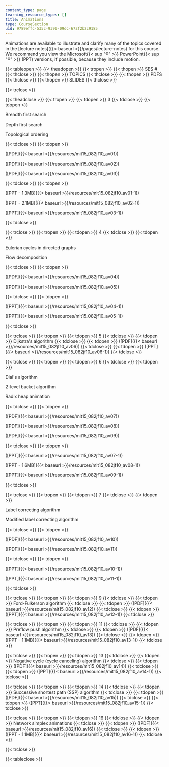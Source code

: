 ```yaml
---
content_type: page
learning_resource_types: []
title: Animations
type: CourseSection
uid: 9789effc-535c-9390-09dc-672f2b2c9185
---
```


Animations are available to illustrate and clarify many of the topics covered in the [lecture notes]({{< baseurl >}}/pages/lecture-notes) for this course. We recommend you view the Microsoft{{< sup "®" >}} PowerPoint{{< sup "®" >}} (PPT) versions, if possible, because they include motion.

{{< tableopen >}}
{{< theadopen >}}
{{< tropen >}}
{{< thopen >}}
SES #
{{< thclose >}}
{{< thopen >}}
TOPICS
{{< thclose >}}
{{< thopen >}}
PDFS
{{< thclose >}}
{{< thopen >}}
SLIDES
{{< thclose >}}

{{< trclose >}}

{{< theadclose >}}
{{< tropen >}}
{{< tdopen >}}
3
{{< tdclose >}}
{{< tdopen >}}


Breadth first search

Depth first search

Topological ordering


{{< tdclose >}}
{{< tdopen >}}


([PDF]({{< baseurl >}}/resources/mit15_082jf10_av01))

([PDF]({{< baseurl >}}/resources/mit15_082jf10_av02))

([PDF]({{< baseurl >}}/resources/mit15_082jf10_av03))


{{< tdclose >}}
{{< tdopen >}}


([PPT - 1.3MB]({{< baseurl >}}/resources/mit15_082jf10_av01-1))

([PPT - 2.1MB]({{< baseurl >}}/resources/mit15_082jf10_av02-1))

([PPT]({{< baseurl >}}/resources/mit15_082jf10_av03-1))


{{< tdclose >}}

{{< trclose >}}
{{< tropen >}}
{{< tdopen >}}
4
{{< tdclose >}}
{{< tdopen >}}


Eulerian cycles in directed graphs

Flow decomposition


{{< tdclose >}}
{{< tdopen >}}


([PDF]({{< baseurl >}}/resources/mit15_082jf10_av04))

([PDF]({{< baseurl >}}/resources/mit15_082jf10_av05))


{{< tdclose >}}
{{< tdopen >}}


([PPT]({{< baseurl >}}/resources/mit15_082jf10_av04-1))

([PPT]({{< baseurl >}}/resources/mit15_082jf10_av05-1))


{{< tdclose >}}

{{< trclose >}}
{{< tropen >}}
{{< tdopen >}}
5
{{< tdclose >}}
{{< tdopen >}}
Dijkstra's algorithm
{{< tdclose >}}
{{< tdopen >}}
([PDF]({{< baseurl >}}/resources/mit15_082jf10_av06))
{{< tdclose >}}
{{< tdopen >}}
([PPT]({{< baseurl >}}/resources/mit15_082jf10_av06-1))
{{< tdclose >}}

{{< trclose >}}
{{< tropen >}}
{{< tdopen >}}
6
{{< tdclose >}}
{{< tdopen >}}


Dial's algorithm

2-level bucket algorithm

Radix heap animation


{{< tdclose >}}
{{< tdopen >}}


([PDF]({{< baseurl >}}/resources/mit15_082jf10_av07))

([PDF]({{< baseurl >}}/resources/mit15_082jf10_av08))

([PDF]({{< baseurl >}}/resources/mit15_082jf10_av09))


{{< tdclose >}}
{{< tdopen >}}


([PPT]({{< baseurl >}}/resources/mit15_082jf10_av07-1))

([PPT - 1.6MB]({{< baseurl >}}/resources/mit15_082jf10_av08-1))

([PPT]({{< baseurl >}}/resources/mit15_082jf10_av09-1))


{{< tdclose >}}

{{< trclose >}}
{{< tropen >}}
{{< tdopen >}}
7
{{< tdclose >}}
{{< tdopen >}}


Label correcting algorithm

Modified label correcting algorithm


{{< tdclose >}}
{{< tdopen >}}


([PDF]({{< baseurl >}}/resources/mit15_082jf10_av10))

([PDF]({{< baseurl >}}/resources/mit15_082jf10_av11))


{{< tdclose >}}
{{< tdopen >}}


([PPT]({{< baseurl >}}/resources/mit15_082jf10_av10-1))

([PPT]({{< baseurl >}}/resources/mit15_082jf10_av11-1))


{{< tdclose >}}

{{< trclose >}}
{{< tropen >}}
{{< tdopen >}}
9
{{< tdclose >}}
{{< tdopen >}}
Ford-Fulkerson algorithm
{{< tdclose >}}
{{< tdopen >}}
([PDF]({{< baseurl >}}/resources/mit15_082jf10_av12))
{{< tdclose >}}
{{< tdopen >}}
([PPT]({{< baseurl >}}/resources/mit15_082jf10_av12-1))
{{< tdclose >}}

{{< trclose >}}
{{< tropen >}}
{{< tdopen >}}
11
{{< tdclose >}}
{{< tdopen >}}
Preflow push algorithm
{{< tdclose >}}
{{< tdopen >}}
([PDF]({{< baseurl >}}/resources/mit15_082jf10_av13))
{{< tdclose >}}
{{< tdopen >}}
([PPT - 1.1MB]({{< baseurl >}}/resources/mit15_082jf10_av13-1))
{{< tdclose >}}

{{< trclose >}}
{{< tropen >}}
{{< tdopen >}}
13
{{< tdclose >}}
{{< tdopen >}}
Negative cycle (cycle canceling) algorithm
{{< tdclose >}}
{{< tdopen >}}
([PDF]({{< baseurl >}}/resources/mit15_082jf10_av14))
{{< tdclose >}}
{{< tdopen >}}
([PPT]({{< baseurl >}}/resources/mit15_082jf10_av14-1))
{{< tdclose >}}

{{< trclose >}}
{{< tropen >}}
{{< tdopen >}}
14
{{< tdclose >}}
{{< tdopen >}}
Successive shortest path (SSP) algorithm
{{< tdclose >}}
{{< tdopen >}}
([PDF]({{< baseurl >}}/resources/mit15_082jf10_av15))
{{< tdclose >}}
{{< tdopen >}}
([PPT]({{< baseurl >}}/resources/mit15_082jf10_av15-1))
{{< tdclose >}}

{{< trclose >}}
{{< tropen >}}
{{< tdopen >}}
16
{{< tdclose >}}
{{< tdopen >}}
Network simplex animations
{{< tdclose >}}
{{< tdopen >}}
([PDF]({{< baseurl >}}/resources/mit15_082jf10_av16))
{{< tdclose >}}
{{< tdopen >}}
([PPT - 1.1MB]({{< baseurl >}}/resources/mit15_082jf10_av16-1))
{{< tdclose >}}

{{< trclose >}}

{{< tableclose >}}